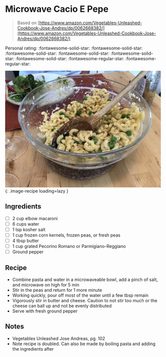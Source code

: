 <!-- Needs Manual Review -->

# Microwave Cacio E Pepe

> Based on [https://www.amazon.com/Vegetables-Unleashed-Cookbook-Jose-Andres/dp/0062668382/](https://www.amazon.com/Vegetables-Unleashed-Cookbook-Jose-Andres/dp/0062668382/)

<!-- rating=3; (User can specify rating on scale of 1-5) -->
<!-- AUTO-UserRating -->
Personal rating: :fontawesome-solid-star: :fontawesome-solid-star: :fontawesome-solid-star: :fontawesome-solid-star: :fontawesome-solid-star: :fontawesome-solid-star: :fontawesome-regular-star: :fontawesome-regular-star:
<!-- /AUTO-UserRating -->

<!-- name_image=microwave_cacio_e_pepe.jpeg; (User can specify image name) -->
<!-- AUTO-Image -->
![microwave_cacio_e_pepe.jpeg](./microwave_cacio_e_pepe.jpeg){: .image-recipe loading=lazy }
<!-- /AUTO-Image -->

## Ingredients

* [ ] 2 cup elbow macaroni
* [ ] 6 cups water
* [ ] 1 tsp kosher salt
* [ ] 1 cup frozen corn kernels, frozen peas, or fresh peas
* [ ] 4 tbsp butter
* [ ] 1 cup grated Pecorino Romano or Parmigiano-Reggiano
* [ ] Ground pepper

## Recipe

* Combine pasta and water in a microwaveable bowl, add a pinch of salt, and microwave on high for 5 min
* Stir in the peas and return for 1 more minute
* Working quickly, pour off most of the water until a few tbsp remain
* Vigorously stir in butter and cheese. Caution to not stir too much or the cheese can ball up and not be evenly distributed
* Serve with fresh ground pepper

## Notes

* Vegetables Unleashed Jose Andreas, pg. 102
* Note recipe is doubled. Can also be made by boiling pasta and adding the ingredients after
